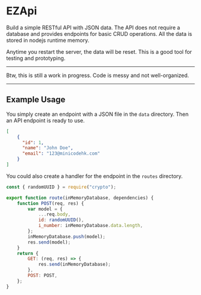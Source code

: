 # EZApi

Build a simple RESTful API with JSON data. The API does not require a database and provides endpoints for basic CRUD operations. All the data is stored in nodejs runtime memory.

Anytime you restart the server, the data will be reset. This is a good tool for testing and prototyping.

---

Btw, this is still a work in progress. Code is messy and not well-organized.

---

## Example Usage

You simply create an endpoint with a JSON file in the `data` directory. Then an API endpoint is ready to use.

```json
[
    {
      "id": 1,
      "name": "John Doe",
      "email": "123@minicodehk.com"
    }
]
```

You could also create a handler for the endpoint in the `routes` directory.

```javascript
const { randomUUID } = require("crypto");

export function route(inMemoryDatabase, dependencies) {
    function POST(req, res) {
        var model = {
            ...req.body,
            id: randomUUID(),
            i_number: inMemoryDatabase.data.length,
        };
        inMemoryDatabase.push(model);
        res.send(model);
    }
    return {
        GET: (req, res) => {
            res.send(inMemoryDatabase);
        },
        POST: POST,
    };
}
```
